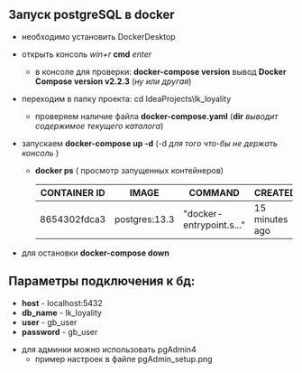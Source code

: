 ## Запуск postgreSQL в docker

* необходимо установить DockerDesktop
* открыть консоль _win+r_ **cmd** _enter_
    * в консоле для проверки: **docker-compose version**
      вывод **Docker Compose version v2.2.3** (_ну или другая_)
      
* переходим в папку проекта: cd IdeaProjects\lk_loyality
    * проверяем наличие файла **docker-compose.yaml** (**dir** _выводит содержимое текущего каталога_)
    
* запускаем **docker-compose up -d** (-d  _для того что-бы не держать консоль_ )
    * **docker ps** ( просмотр запущенных контейнеров)
      
      |CONTAINER ID   |IMAGE           |COMMAND                  |CREATED          |STATUS                    |PORTS                    |NAMES|
      |---------------|----------------|-------------------------|-----------------|--------------------------|-------------------------|-----------------------|
      |8654302fdca3   |postgres:13.3   |"docker-entrypoint.s…"   |15 minutes ago   |Up 13 minutes (healthy)   |0.0.0.0:5432->5432/tcp   |lk_loyality-postgres-1_|
      
* для остановки **docker-compose down** 


## Параметры подключения к бд:

* **host**        -   localhost:5432
* **db_name**     -   lk_loyality
* **user**        -   gb_user
* **password**    -   gb_user

+ для админки можно использовать pgAdmin4 
  - пример настроек в файле pgAdmin_setup.png
